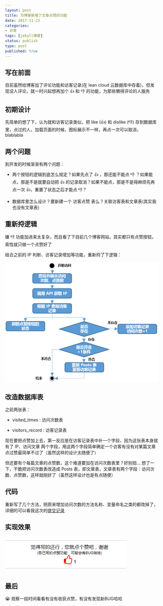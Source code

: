 ```yaml
---
layout: post
title: 为博客新增了文章点赞的功能
date: 2017-11-23
categories:
- 日常
tags: [jekyll博客]
status: publish
type: post
published: true
---
```


## 写在前面

目前虽然给博客加了评论功能和访客记录(在 lean cloud 云数据库中存着)，但发现没人评论，就一时兴起想再加个 👍 和 👎 的功能，为那些懒得评论的人服务

## 初期设计

先简单的想了下，认为就和访客记录类似，把 like (👍) 和 dislike (👎) 存到数据库里，点过的人，加载页面的时候，图标展示不一样，再点一次可以取消，blablabla

## 两个问题

到开发的时候渐渐有两个问题：

* 两个按钮的逻辑到底怎么规定？如果先点了 👍 ，那还能不能点 👎 ？如果能点，那是不是就要自动把 👍 的记录取消？如果不能点，那是不是得麻烦先再点一次 👍，重置了状态之后才能点 👎？

* 数据库里怎么设计？要新建一个 访客点赞 表么？关联访客表和文章表(其实我也没有文章表)

## 重新捋逻辑

嫌 👎 功能加进来太复杂，而且看了下目前几个博客网站，其实都只有点赞按钮，索性就只做一个点赞好了

结合之前的 IP 判断、访客记录增加等功能，重新捋了下逻辑：

![新的流程.png](/images/blog_img/20171123/新的流程.png)

## 改造数据库表

之前两张表：

* visited_times : 访问次数表

* visitors_record : 访客记录表

现在要把点赞加上去，第一反应是在访客记录表中补一个字段，因为这张表本身就有了 IP、访问文章 两个字段，用这两个字段简单确定一个访客有没有对某篇文章点过赞最简单不过了（虽然这样的设计太随便了）

但还要有个每篇文章的点赞数，这个难道要加在访问次数表里？好别扭....想了一下，干脆把访问次数表改造成 Posts 表，即文章表，文章表有两个字段：访问次数、点赞数，这样就刚好了（虽然这样设计也是有点随便）

## 代码

重新写了几个方法，把原来增加访问次数的方法名称、变量命名之类的都改掉了，详细的可以看我这次的[提交记录](https://github.com/PriestTomb/PriestTomb.github.io/commit/dca29503381454eab800754857fbb2194f1287b8)

## 实现效果

![实现效果.png](/images/blog_img/20171123/实现效果.png)

## 最后

😭 观察一段时间看看有没有收获点赞，有没有发现新BUG哈哈
